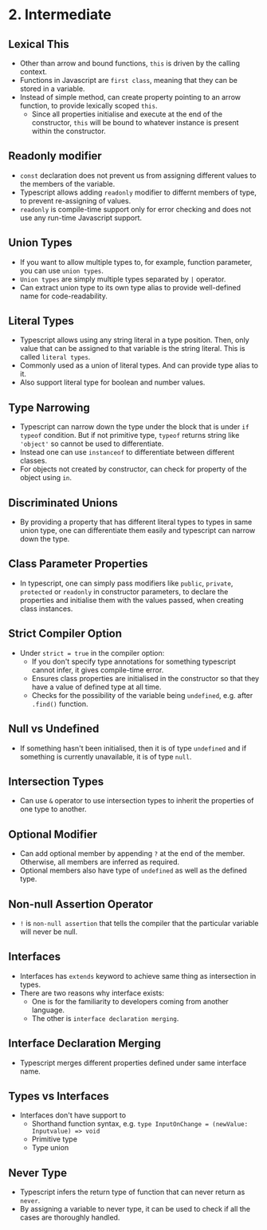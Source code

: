 # 2. Intermediate

## Lexical This

- Other than arrow and bound functions, `this` is driven by the calling context.
- Functions in Javascript are `first class`, meaning that they can be stored in a variable.
- Instead of simple method, can create property pointing to an arrow function, to provide lexically scoped `this`.
  - Since all properties initialise and execute at the end of the constructor, `this` will be bound to whatever instance is present within the constructor.

## Readonly modifier

- `const` declaration does not prevent us from assigning different values to the members of the variable.
- Typescript allows adding `readonly` modifier to differnt members of type, to prevent re-assigning of values.
- `readonly` is compile-time support only for error checking and does not use any run-time Javascript support.

## Union Types

- If you want to allow multiple types to, for example, function parameter, you can use `union types`.
- `Union types` are simply multiple types separated by `|` operator.
- Can extract union type to its own type alias to provide well-defined name for code-readability.

## Literal Types

- Typescript allows using any string literal in a type position. Then, only value that can be assigned to that variable is the string literal. This is called `literal types`.
- Commonly used as a union of literal types. And can provide type alias to it.
- Also support literal type for boolean and number values.

## Type Narrowing

- Typescript can narrow down the type under the block that is under `if typeof` condition. But if not primitive type, `typeof` returns string like `'object'` so cannot be used to differentiate.
- Instead one can use `instanceof` to differentiate between different classes.
- For objects not created by constructor, can check for property of the object using `in`.

## Discriminated Unions

- By providing a property that has different literal types to types in same union type, one can differentiate them easily and typescript can narrow down the type.

## Class Parameter Properties

- In typescript, one can simply pass modifiers like `public`, `private`, `protected` or `readonly` in constructor parameters, to declare the properties and initialise them with the values passed, when creating class instances.

## Strict Compiler Option

- Under `strict = true` in the compiler option:
  - If you don't specify type annotations for something typescript cannot infer, it gives compile-time error.
  - Ensures class properties are initialised in the constructor so that they have a value of defined type at all time.
  - Checks for the possibility of the variable being `undefined`, e.g. after `.find()` function.

## Null vs Undefined

- If something hasn't been initialised, then it is of type `undefined` and if something is currently unavailable, it is of type `null`.

## Intersection Types

- Can use `&` operator to use intersection types to inherit the properties of one type to another.

## Optional Modifier

- Can add optional member by appending `?` at the end of the member. Otherwise, all members are inferred as required.
- Optional members also have type of `undefined` as well as the defined type.

## Non-null Assertion Operator

- `!` is `non-null assertion` that tells the compiler that the particular variable will never be null.

## Interfaces

- Interfaces has `extends` keyword to achieve same thing as intersection in types.
- There are two reasons why interface exists:
  - One is for the familiarity to developers coming from another language.
  - The other is `interface declaration merging`.

## Interface Declaration Merging

- Typescript merges different properties defined under same interface name.

## Types vs Interfaces

- Interfaces don't have support to
  - Shorthand function syntax, e.g. `type InputOnChange = (newValue: Inputvalue) => void`
  - Primitive type
  - Type union

## Never Type

- Typescript infers the return type of function that can never return as `never`.
- By assigning a variable to never type, it can be used to check if all the cases are thoroughly handled.
